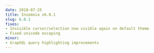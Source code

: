 ```yaml
---
date: 2018-07-25
title: Insomnia v6.0.1
slug: 6.0.1
fixes:
- Invisible cursor/selection now visible again on default theme
- Fixed unicode escaping
minor:
- GraphQL query highlighting improvements
---
```

